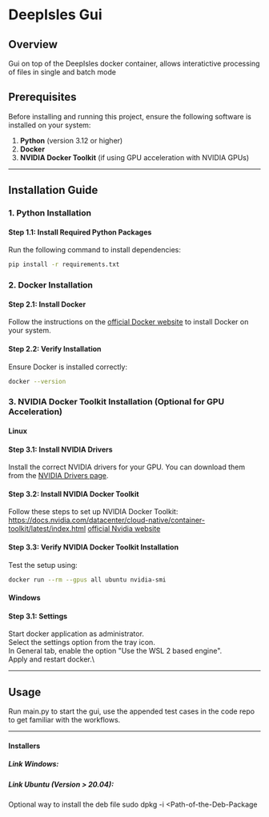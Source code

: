 # DeepIsles Gui

## Overview
Gui on top of the DeepIsles docker container, allows interatictive processing of files in single and batch mode

## Prerequisites
Before installing and running this project, ensure the following software is installed on your system:

1. **Python** (version 3.12 or higher)
2. **Docker**
3. **NVIDIA Docker Toolkit** (if using GPU acceleration with NVIDIA GPUs)

---

## Installation Guide

### 1. Python Installation

#### Step 1.1: Install Required Python Packages
Run the following command to install dependencies:
```bash
pip install -r requirements.txt
```

### 2. Docker Installation

#### Step 2.1: Install Docker
Follow the instructions on the [official Docker website](https://www.docker.com/products/docker-desktop) to install Docker on your system.

#### Step 2.2: Verify Installation
Ensure Docker is installed correctly:
```bash
docker --version
```

### 3. NVIDIA Docker Toolkit Installation (Optional for GPU Acceleration)

#### Linux
#### Step 3.1: Install NVIDIA Drivers
Install the correct NVIDIA drivers for your GPU. You can download them from the [NVIDIA Drivers page](https://www.nvidia.com/Download/index.aspx).

#### Step 3.2: Install NVIDIA Docker Toolkit
Follow these steps to set up NVIDIA Docker Toolkit:
https://docs.nvidia.com/datacenter/cloud-native/container-toolkit/latest/index.html
[official Nvidia website]([https://www.docker.com/products/docker-desktop](https://docs.nvidia.com/datacenter/cloud-native/container-toolkit/latest/index.html))

#### Step 3.3: Verify NVIDIA Docker Toolkit Installation
Test the setup using:
```bash
docker run --rm --gpus all ubuntu nvidia-smi
```

#### Windows
#### Step 3.1: Settings
Start docker application as administrator.\
Select the settings option from the tray icon.\
In General tab, enable the option "Use the WSL 2 based engine".\
Apply and restart docker.\


---

## Usage
Run main.py to start the gui, use the appended test cases in the code repo to get familiar with the workflows.

---

#### Installers
##### Link Windows:
##### Link Ubuntu (Version > 20.04):
Optional way to install the deb file sudo dpkg -i <Path-of-the-Deb-Package

